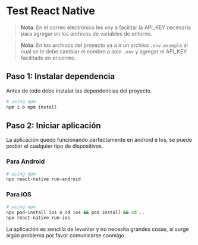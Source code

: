 # Test React Native

>**Nota**: En el correo electrónico les voy a facilitar la API_KEY necesaria para agregar en los archivos de variables de entorno.

>**Nota**: En los archivos del proyecto ya a ir un archivo ```.env.example``` al cual se le debe cambiar el nombre a solo ```.env``` y agregar el API_KEY facilitado en el correo.

## Paso 1: Instalar dependencia

Antes de todo debe instalar las dependencias del proyecto.

```bash
# using npm
npm i o npm install
```

## Paso 2: Iniciar aplicación

La aplicación quedo funcionando perfectamente en android e Ios, se puede probar el cualquier tipo de dispositivos.

### Para Android

```bash
# using npm
npx react-native run-android
```

### Para iOS

```bash
# using npm
npx pod-install ios o cd ios && pod install && cd ..
npx react-native run-ios
```

La aplicación es sencilla de levantar y no necesita grandes cosas, si surge algún problema por favor comunicarse conmigo.

